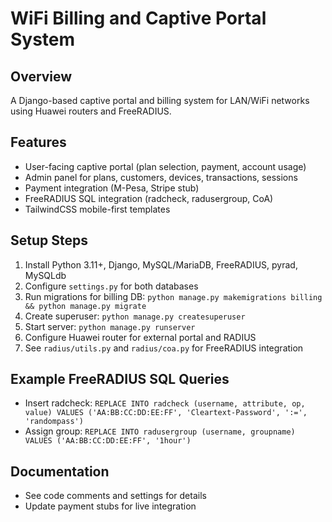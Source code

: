 # WiFi Billing and Captive Portal System

## Overview
A Django-based captive portal and billing system for LAN/WiFi networks using Huawei routers and FreeRADIUS.

## Features
- User-facing captive portal (plan selection, payment, account usage)
- Admin panel for plans, customers, devices, transactions, sessions
- Payment integration (M-Pesa, Stripe stub)
- FreeRADIUS SQL integration (radcheck, radusergroup, CoA)
- TailwindCSS mobile-first templates

## Setup Steps
1. Install Python 3.11+, Django, MySQL/MariaDB, FreeRADIUS, pyrad, MySQLdb
2. Configure `settings.py` for both databases
3. Run migrations for billing DB: `python manage.py makemigrations billing && python manage.py migrate`
4. Create superuser: `python manage.py createsuperuser`
5. Start server: `python manage.py runserver`
6. Configure Huawei router for external portal and RADIUS
7. See `radius/utils.py` and `radius/coa.py` for FreeRADIUS integration

## Example FreeRADIUS SQL Queries
- Insert radcheck:
  `REPLACE INTO radcheck (username, attribute, op, value) VALUES ('AA:BB:CC:DD:EE:FF', 'Cleartext-Password', ':=', 'randompass')`
- Assign group:
  `REPLACE INTO radusergroup (username, groupname) VALUES ('AA:BB:CC:DD:EE:FF', '1hour')`

## Documentation
- See code comments and settings for details
- Update payment stubs for live integration
